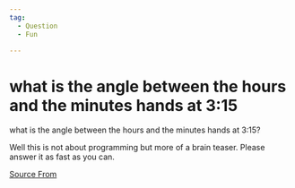 ```yaml
---
tag:
  - Question
  - Fun

---
```

  
# what is the angle between the hours and the minutes hands at 3:15

what is the angle between the hours and the minutes hands at 3:15?

Well this is not about programming but more of a brain teaser. Please answer it as fast as you can.


[Source From](https://bigfrontend.dev/question/what-is-the-angle-between-the-hours-and-the-minutes-hands-at-3-15)

  